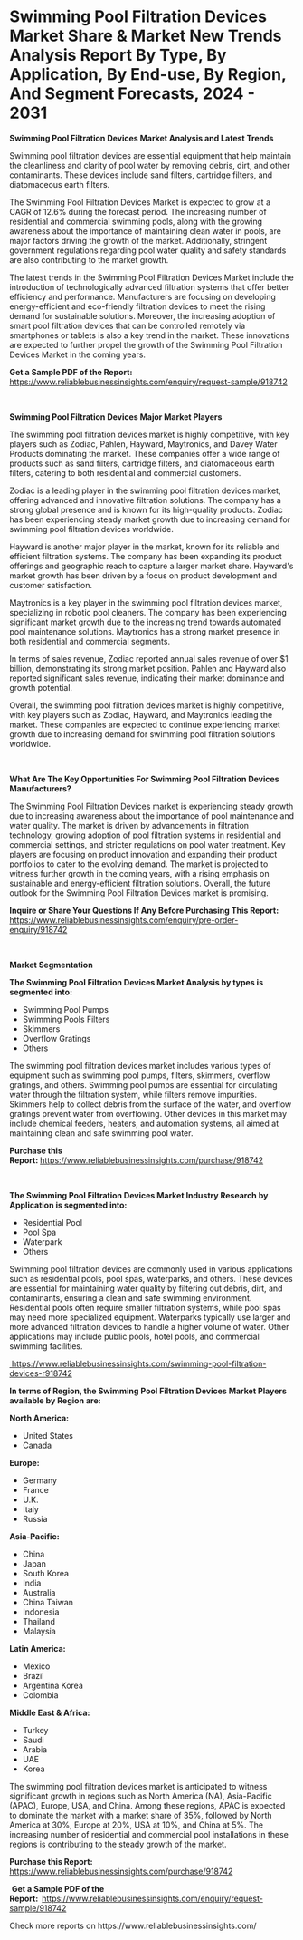 <p><h1>Swimming Pool Filtration Devices Market Share & Market New Trends Analysis Report By Type, By Application, By End-use, By Region, And Segment Forecasts, 2024 - 2031</h1></p><p><strong>Swimming Pool Filtration Devices Market Analysis and Latest Trends</strong></p>
<p><p>Swimming pool filtration devices are essential equipment that help maintain the cleanliness and clarity of pool water by removing debris, dirt, and other contaminants. These devices include sand filters, cartridge filters, and diatomaceous earth filters.</p><p>The Swimming Pool Filtration Devices Market is expected to grow at a CAGR of 12.6% during the forecast period. The increasing number of residential and commercial swimming pools, along with the growing awareness about the importance of maintaining clean water in pools, are major factors driving the growth of the market. Additionally, stringent government regulations regarding pool water quality and safety standards are also contributing to the market growth.</p><p>The latest trends in the Swimming Pool Filtration Devices Market include the introduction of technologically advanced filtration systems that offer better efficiency and performance. Manufacturers are focusing on developing energy-efficient and eco-friendly filtration devices to meet the rising demand for sustainable solutions. Moreover, the increasing adoption of smart pool filtration devices that can be controlled remotely via smartphones or tablets is also a key trend in the market. These innovations are expected to further propel the growth of the Swimming Pool Filtration Devices Market in the coming years.</p></p>
<p><strong>Get a Sample PDF of the Report:&nbsp;</strong> <a href="https://www.reliablebusinessinsights.com/enquiry/request-sample/918742">https://www.reliablebusinessinsights.com/enquiry/request-sample/918742</a></p>
<p>&nbsp;</p>
<p><strong>Swimming Pool Filtration Devices Major Market Players</strong></p>
<p><p>The swimming pool filtration devices market is highly competitive, with key players such as Zodiac, Pahlen, Hayward, Maytronics, and Davey Water Products dominating the market. These companies offer a wide range of products such as sand filters, cartridge filters, and diatomaceous earth filters, catering to both residential and commercial customers.</p><p>Zodiac is a leading player in the swimming pool filtration devices market, offering advanced and innovative filtration solutions. The company has a strong global presence and is known for its high-quality products. Zodiac has been experiencing steady market growth due to increasing demand for swimming pool filtration devices worldwide.</p><p>Hayward is another major player in the market, known for its reliable and efficient filtration systems. The company has been expanding its product offerings and geographic reach to capture a larger market share. Hayward's market growth has been driven by a focus on product development and customer satisfaction.</p><p>Maytronics is a key player in the swimming pool filtration devices market, specializing in robotic pool cleaners. The company has been experiencing significant market growth due to the increasing trend towards automated pool maintenance solutions. Maytronics has a strong market presence in both residential and commercial segments.</p><p>In terms of sales revenue, Zodiac reported annual sales revenue of over $1 billion, demonstrating its strong market position. Pahlen and Hayward also reported significant sales revenue, indicating their market dominance and growth potential.</p><p>Overall, the swimming pool filtration devices market is highly competitive, with key players such as Zodiac, Hayward, and Maytronics leading the market. These companies are expected to continue experiencing market growth due to increasing demand for swimming pool filtration solutions worldwide.</p></p>
<p>&nbsp;</p>
<p><strong>What Are The Key Opportunities For Swimming Pool Filtration Devices Manufacturers?</strong></p>
<p><p>The Swimming Pool Filtration Devices market is experiencing steady growth due to increasing awareness about the importance of pool maintenance and water quality. The market is driven by advancements in filtration technology, growing adoption of pool filtration systems in residential and commercial settings, and stricter regulations on pool water treatment. Key players are focusing on product innovation and expanding their product portfolios to cater to the evolving demand. The market is projected to witness further growth in the coming years, with a rising emphasis on sustainable and energy-efficient filtration solutions. Overall, the future outlook for the Swimming Pool Filtration Devices market is promising.</p></p>
<p><strong>Inquire or Share Your Questions If Any Before Purchasing This Report:</strong> <a href="https://www.reliablebusinessinsights.com/enquiry/pre-order-enquiry/918742">https://www.reliablebusinessinsights.com/enquiry/pre-order-enquiry/918742</a></p>
<p>&nbsp;</p>
<p><strong>Market Segmentation</strong></p>
<p><strong>The Swimming Pool Filtration Devices Market Analysis by types is segmented into:</strong></p>
<p><ul><li>Swimming Pool Pumps</li><li>Swimming Pools Filters</li><li>Skimmers</li><li>Overflow Gratings</li><li>Others</li></ul></p>
<p><p>The swimming pool filtration devices market includes various types of equipment such as swimming pool pumps, filters, skimmers, overflow gratings, and others. Swimming pool pumps are essential for circulating water through the filtration system, while filters remove impurities. Skimmers help to collect debris from the surface of the water, and overflow gratings prevent water from overflowing. Other devices in this market may include chemical feeders, heaters, and automation systems, all aimed at maintaining clean and safe swimming pool water.</p></p>
<p><strong>Purchase this Report:&nbsp;</strong><a href="https://www.reliablebusinessinsights.com/purchase/918742">https://www.reliablebusinessinsights.com/purchase/918742</a></p>
<p>&nbsp;</p>
<p><strong>The Swimming Pool Filtration Devices Market Industry Research by Application is segmented into:</strong></p>
<p><ul><li>Residential Pool</li><li>Pool Spa</li><li>Waterpark</li><li>Others</li></ul></p>
<p><p>Swimming pool filtration devices are commonly used in various applications such as residential pools, pool spas, waterparks, and others. These devices are essential for maintaining water quality by filtering out debris, dirt, and contaminants, ensuring a clean and safe swimming environment. Residential pools often require smaller filtration systems, while pool spas may need more specialized equipment. Waterparks typically use larger and more advanced filtration devices to handle a higher volume of water. Other applications may include public pools, hotel pools, and commercial swimming facilities.</p></p>
<p><a href="https://www.reliablebusinessinsights.com/swimming-pool-filtration-devices-r918742">&nbsp;https://www.reliablebusinessinsights.com/swimming-pool-filtration-devices-r918742</a></p>
<p><strong>In terms of Region, the Swimming Pool Filtration Devices Market Players available by Region are:</strong></p>
<p>
    <p> <strong> North America: </strong>
        <ul>
            <li>United States</li>
            <li>Canada</li>
        </ul>
        </p> 
    <p> <strong> Europe: </strong>
        <ul>
            <li>Germany</li>
            <li>France</li>
            <li>U.K.</li>
            <li>Italy</li>
            <li>Russia</li>
        </ul>
        </p> 
    <p> <strong> Asia-Pacific: </strong>
        <ul>
            <li>China</li>
            <li>Japan</li>
            <li>South Korea</li>
            <li>India</li>
            <li>Australia</li>
            <li>China Taiwan</li>
            <li>Indonesia</li>
            <li>Thailand</li>
            <li>Malaysia</li>
        </ul>
        </p> 
    <p> <strong> Latin America: </strong>
        <ul>
            <li>Mexico</li>
            <li>Brazil</li>
            <li>Argentina Korea</li>
            <li>Colombia</li>
        </ul>
        </p> 
    <p> <strong> Middle East & Africa: </strong>
        <ul>
            <li>Turkey</li>
            <li>Saudi</li>
            <li>Arabia</li>
            <li>UAE</li>
            <li>Korea</li>
        </ul>
    </p>
    </p>
<p><p>The swimming pool filtration devices market is anticipated to witness significant growth in regions such as North America (NA), Asia-Pacific (APAC), Europe, USA, and China. Among these regions, APAC is expected to dominate the market with a market share of 35%, followed by North America at 30%, Europe at 20%, USA at 10%, and China at 5%. The increasing number of residential and commercial pool installations in these regions is contributing to the steady growth of the market.</p></p>
<p><strong>Purchase this Report: </strong><a href="https://www.reliablebusinessinsights.com/purchase/918742">https://www.reliablebusinessinsights.com/purchase/918742</a></p>
<p>&nbsp;<strong>Get a Sample PDF of the Report:&nbsp;&nbsp;</strong><a href="https://www.reliablebusinessinsights.com/enquiry/request-sample/918742">https://www.reliablebusinessinsights.com/enquiry/request-sample/918742</a></p>
<p><strong></strong></p>
<p>Check more reports on https://www.reliablebusinessinsights.com/</p>